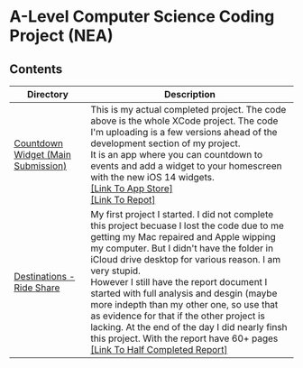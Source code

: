 # A-Level Computer Science Coding Project (NEA)

## Contents
| Directory   | Description |
| ----------- | ----------- |
| [Countdown Widget (Main Submission)](https://github.com/Bradley5922/Countdown-CS-Project/blob/main/Countdown%20Widget/) | This is my actual completed project. The code above is the whole XCode project. The code I'm uploading is a few versions ahead of the development section of my project. <br> It is an app where you can countdown to events and add a widget to your homescreen with the new iOS 14 widgets. <br> [[Link To App Store]](https://apps.apple.com/us/app/widget-countdown/id1532721548)<br> [[Link To Repot]](https://github.com/Bradley5922/Countdown-CS-Project/blob/main/Countdown%20Widget/report_FINAL.pdf)|
| [Destinations - Ride Share](https://github.com/Bradley5922/Countdown-CS-Project/blob/main/Destinations/)      | My first project I started. I did not complete this project becuase I lost the code due to me getting my Mac repaired and Apple wipping my computer. But I didn't have the folder in iCloud drive desktop for various reason. I am very stupid. <br> However I still have the report document I started with full analysis and desgin (maybe more indepth than my other one, so use that as evidence for that if the other project is lacking. At the end of the day I did nearly finsh this project. With the report have 60+ pages<br>[[Link To Half Completed Report]](https://github.com/Bradley5922/Countdown-CS-Project/blob/main/Destinations/report%20PDF%20version%20.pdf)|
